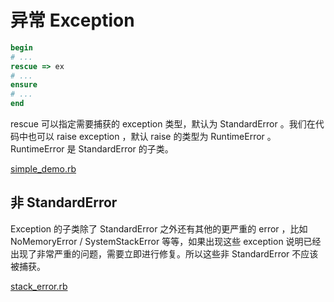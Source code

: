 # 异常 Exception

```ruby
begin
# ...
rescue => ex
# ...
ensure
# ...
end
```

rescue 可以指定需要捕获的 exception 类型，默认为 StandardError 。我们在代码中也可以 raise exception ，默认 raise 的类型为 RuntimeError 。RuntimeError 是 StandardError 的子类。

[simple_demo.rb](src/simple_demo.rb)

## 非 StandardError

Exception 的子类除了 StandardError 之外还有其他的更严重的 error ，比如 NoMemoryError / SystemStackError 等等，如果出现这些 exception 说明已经出现了非常严重的问题，需要立即进行修复。所以这些非 StandardError 不应该被捕获。

[stack_error.rb](src/stack_error.rb)
